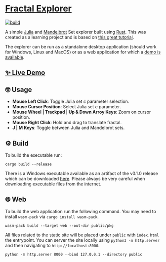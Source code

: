 # [Fractal Explorer](https://lobis.github.io/fractal-explorer/)

[![build](https://github.com/lobis/fractal-explorer/actions/workflows/rust.yml/badge.svg)](https://github.com/lobis/fractal-explorer/actions/workflows/rust.yml)

A simple [Julia](https://en.wikipedia.org/wiki/Julia_set) and [Mandelbrot](https://en.wikipedia.org/wiki/Mandelbrot_set) Set explorer built using [Rust](https://www.rust-lang.org/). This was created as a learning project and is based on [this great tutorial](https://sotrh.github.io/learn-wgpu/).

The explorer can be run as a standalone desktop application (should work for Windows, Linux and MacOS) or as a web application for which a [demo is available](https://lobis.github.io/fractal-explorer/).

## [✨ Live Demo](https://lobis.github.io/fractal-explorer/)

## 🤓 Usage

* **Mouse Left Click**: Toggle Julia set *c* parameter selection.
* **Mouse Cursor Position**: Select Julia set _c_ parameter.
* **Mouse Wheel | Trackpad | Up & Down Arroy Keys**: Zoom on cursor position.
* **Mouse Right Click**: Hold and drag to translate fractal.
* **J | M Keys**: Toggle between Julia and Mandelbrot sets.

## ⚙️ Build

To build the executable run:

```
cargo build --release
```

There is a Windows executable available as an artifact of the v0.1.0 release which can be downloaded [here](https://github.com/lobis/fractal-explorer/releases/download/v0.1.0/fractal-explorer-app.exe). Please always be very careful when downloading executable files from the internet.

## 🌐 Web
To build the web application run the following command. You may need to install `wasm-pack` via `cargo install wasm-pack`.

```
wasm-pack build --target web --out-dir public/pkg
```

All files related to the static site will be placed under `public` with `index.html` the entrypoint. You can server the site locally using `python3 -m http.server` and then navigating to `http://localhost:8000`.

```
python -m http.server 8000 --bind 127.0.0.1 --directory public
```
